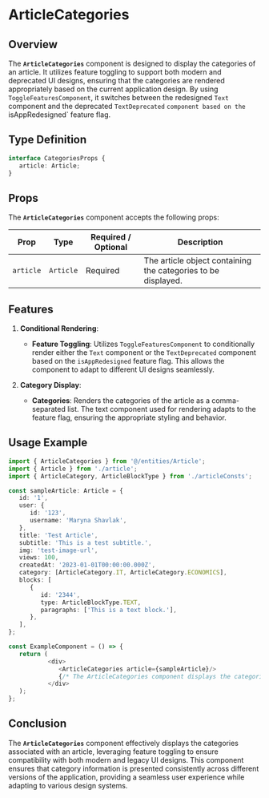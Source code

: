 # ArticleCategories

## Overview
The **`ArticleCategories`** component is designed to display the categories of an article. It utilizes feature toggling to support both modern and deprecated UI designs, ensuring that the categories are rendered appropriately based on the current application design. By using `ToggleFeaturesComponent`,  it switches between the redesigned `Text` component and the deprecated `TextDeprecated` `component based on the `isAppRedesigned` feature flag.

## Type Definition 
```typescript
interface CategoriesProps {
   article: Article;
}
```

## Props
The **`ArticleCategories`** component accepts the following props:

| Prop       | Type      | Required / Optional | Description                                                                   |
|------------|-----------|----------------------|-------------------------------------------------------------------------------|
| `article` | `Article` | Required            | The article object containing the categories to be displayed.|


## Features
1. **Conditional Rendering**:
   - **Feature Toggling**: Utilizes `ToggleFeaturesComponent` to conditionally render either the `Text` component or the `TextDeprecated` component based on the `isAppRedesigned` feature flag.  This allows the component to adapt to different UI designs seamlessly.

2. **Category Display**:
   - **Categories**: Renders the categories of the article as a comma-separated list. The text component used for rendering adapts to the feature flag, ensuring the appropriate styling and behavior.

## Usage Example

```typescript jsx
import { ArticleCategories } from '@/entities/Article';
import { Article } from './article';
import { ArticleCategory, ArticleBlockType } from './articleConsts';

const sampleArticle: Article = {
   id: '1',
   user: {
      id: '123',
      username: 'Maryna Shavlak',
   },
   title: 'Test Article',
   subtitle: 'This is a test subtitle.',
   img: 'test-image-url',
   views: 100,
   createdAt: '2023-01-01T00:00:00.000Z',
   category: [ArticleCategory.IT, ArticleCategory.ECONOMICS],
   blocks: [
      {
         id: '2344',
         type: ArticleBlockType.TEXT,
         paragraphs: ['This is a text block.'],
      },
   ],
};

const ExampleComponent = () => {
   return (
           <div>
              <ArticleCategories article={sampleArticle}/>
              {/* The ArticleCategories component displays the categories of the article with adaptive UI rendering */}
           </div>
   );
};
```

## Conclusion
The **`ArticleCategories`** component effectively displays the categories associated with an article, leveraging feature toggling to ensure compatibility with both modern and legacy UI designs. This component ensures that category information is presented consistently across different versions of the application, providing a seamless user experience while adapting to various design systems.
